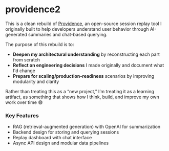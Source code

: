# providence2

This is a clean rebuild of [Providence](https://github.com/providence-replay), an open-source session replay tool I originally built to help developers understand user behavior through AI-generated summaries and chat-based querying.


The purpose of this rebuild is to:
- **Deepen my architectural understanding** by reconstructing each part from scratch
- **Reflect on engineering decisions** I made originally and document what I'd change
- **Prepare for scaling/production-readiness** scenarios by improving modularity and clarity

Rather than treating this as a “new project,” I’m treating it as a learning artifact, as something that shows how I think, build, and improve my own work over time :smile:

### Key Features
- RAG (retrieval-augmented generation) with OpenAI for summarization
- Backend design for storing and querying sessions
- Replay dashboard with chat interface
- Async API design and modular data pipelines
